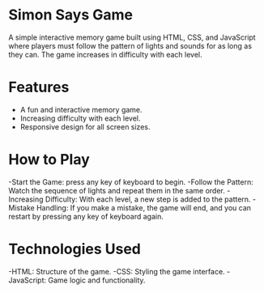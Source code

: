 # Simon Says Game

A simple interactive memory game built using HTML, CSS, and JavaScript where players must follow the pattern of lights and sounds for as long as they can. The game increases in difficulty with each level.


# Features
- A fun and interactive memory game.
- Increasing difficulty with each level.
- Responsive design for all screen sizes.


# How to Play
-Start the Game: press  any key of keyboard  to begin.
-Follow the Pattern: Watch the sequence of lights and repeat them in the same order.
-Increasing Difficulty: With each level, a new step is added to the pattern.
-Mistake Handling: If you make a mistake, the game will end, and you can restart by pressing any key of keyboard again.


# Technologies Used
-HTML: Structure of the game.
-CSS: Styling the game interface.
-JavaScript: Game logic and functionality.
